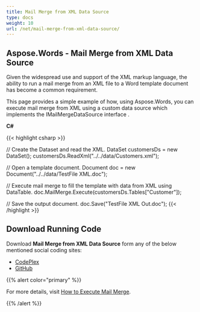 ```yaml
---
title: Mail Merge from XML Data Source
type: docs
weight: 10
url: /net/mail-merge-from-xml-data-source/
---
```


## **Aspose.Words - Mail Merge from XML Data Source**

Given the widespread use and support of the XML markup language, the ability to run a mail merge from an XML file to a Word template document has become a common requirement.

This page provides a simple example of how, using Aspose.Words, you can execute mail merge from XML using a custom data source which implements the IMailMergeDataSource interface .

**C#**

{{< highlight csharp >}}

// Create the Dataset and read the XML.
DataSet customersDs = new DataSet();
customersDs.ReadXml("../../data/Customers.xml");

// Open a template document.
Document doc = new Document("../../data/TestFile XML.doc");

// Execute mail merge to fill the template with data from XML using DataTable.
doc.MailMerge.Execute(customersDs.Tables["Customer"]);

// Save the output document.
doc.Save("TestFile XML Out.doc");
{{< /highlight >}}

## **Download Running Code**

Download **Mail Merge from XML Data Source** form any of the below mentioned social coding sites:

- [CodePlex](https://asposenpoi.codeplex.com/downloads/get/1475293)
- [GitHub](https://github.com/aspose-words/Aspose.Words-for-.NET/releases/download/Aspose.Words_Features_Missing_in_NPOI_v_1.0/MailMerge.from.XML.DataSource.Aspose.Words.zip)

{{% alert color="primary" %}} 

For more details, visit [How to Execute Mail Merge](https://docs.aspose.com/words/net/how-to-execute-mail-merge/).

{{% /alert %}}
